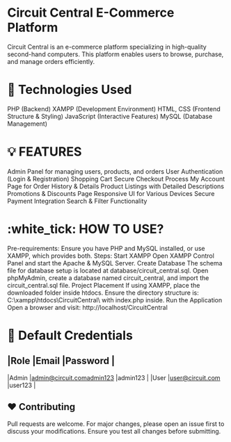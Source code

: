 # Circuit Central E-Commerce Platform
Circuit Central is an e-commerce platform specializing in high-quality second-hand computers. This platform enables users to browse, purchase, and manage orders efficiently.

# :flying_disc: Technologies Used
PHP (Backend)
XAMPP (Development Environment)
HTML, CSS (Frontend Structure & Styling)
JavaScript (Interactive Features)
MySQL (Database Management)

# :bulb: FEATURES
Admin Panel for managing users, products, and orders
User Authentication (Login & Registration)
Shopping Cart
Secure Checkout Process
My Account Page for Order History & Details
Product Listings with Detailed Descriptions
Promotions & Discounts Page
Responsive UI for Various Devices
Secure Payment Integration
Search & Filter Functionality

# :white_tick: HOW TO USE?
Pre-requirements:
Ensure you have PHP and MySQL installed, or use XAMPP, which provides both.
Steps:
Start XAMPP
Open XAMPP Control Panel and start the Apache & MySQL Server.
Create Database
The schema file for database setup is located at database/circuit_central.sql.
Open phpMyAdmin, create a database named circuit_central, and import the circuit_central.sql file.
Project Placement
If using XAMPP, place the downloaded folder inside htdocs.
Ensure the directory structure is: C:\xampp\htdocs\CircuitCentral\ with index.php inside.
Run the Application
Open a browser and visit: http://localhost/CircuitCentral

# :closed_lock_with_key: Default Credentials
|Role                                |Email                                          |Password                          |
-------------------------------------------------------------------------------------------------------------------------
|Admin                               |admin@circuit.comadmin123                      |admin123                          |
|User                                |user@circuit.com                               |user123                           |

## :heart: Contributing
Pull requests are welcome. For major changes, please open an issue first to discuss your modifications. Ensure you test all changes before submitting.
